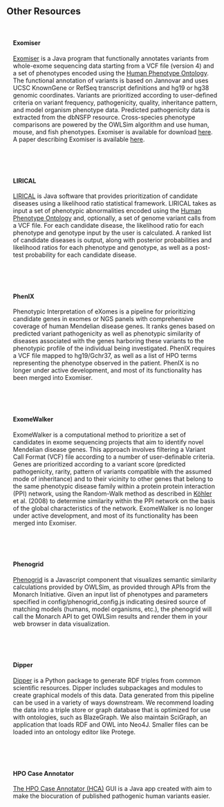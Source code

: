 <div class="container-fluid monarch-view other-tools px-5">

<h2 class="page-title">Other Resources</h2>
    <div class="card">
        <h4>Exomiser</h4>
        <p>
                <a target="_blank" href="https://exomiser.monarchinitiative.org">Exomiser</a>
                is a Java program that functionally annotates variants
                from whole-exome sequencing data starting from a VCF file (version 4) and a set 
                of phenotypes encoded using the <a target="_blank" href="https://hpo.jax.org/app/">Human Phenotype 
                Ontology</a>. The functional annotation of variants is based on Jannovar and uses UCSC
                KnownGene or RefSeq transcript definitions and hg19 or hg38 genomic coordinates. Variants 
                are prioritized according to user-defined criteria on variant frequency, pathogenicity, 
                quality, inheritance pattern, and model organism phenotype data. Predicted pathogenicity data is extracted
                from the dbNSFP resource. Cross-species phenotype comparisons are
                powered by the OWLSim algorithm and use human, mouse, 
                and fish phenotypes. Exomiser is available for download <a target="_blank" href="https://github.com/exomiser/Exomiser"> 
                here</a>. A paper describing 
                Exomiser is available <a target="_blank" href="http://genome.cshlp.org/content/24/2/340.long">here</a>.
        </p>
    </div>
    <div class="card">
            <h4>LIRICAL</h4>
            <p>
                <a target="_blank" href="https://lirical.readthedocs.io/en/latest/">LIRICAL</a>
                is Java software that provides prioritization of candidate diseases using a likelihood 
                ratio statistical framework. LIRICAL takes as input a set of phenotypic abnormalities
                encoded using the <a target="_blank" href="https://hpo.jax.org/app/">Human Phenotype Ontology</a> 
                and, optionally, a set of genome variant calls from a VCF file. For each candidate 
                disease, the likelihood ratio for each phenotype and genotype input by the user is
                calculated. A ranked list of candidate diseases is output, along with posterior
                probabilities and likelihood ratios for each phenotype and genotype, as well as a
                post-test probability for each candidate disease.
            </p>
    </div>
    <div class="card">
        <h4>PhenIX</h4>
        <p>
          Phenotypic Interpretation of eXomes
          is a pipeline for prioritizing candidate genes in exomes or NGS panels with
          comprehensive coverage of human Mendelian disease genes. It ranks genes
          based on predicted variant pathogenicity as well as phenotypic similarity
          of diseases associated with the genes harboring these variants to the
          phenotypic profile of the individual being investigated. PhenIX requires
          a VCF file mapped to hg19/Gchr37, as well as a list of HPO terms representing
          the phenotype observed in the patient. PhenIX is no longer under active development, and 
          most of its functionality has been merged into Exomiser.
        </p>
    </div>
    <div class="card">
            <h4>ExomeWalker</h4>
            <p>
              ExomeWalker is a computational method to prioritize a set of candidates
              in exome sequencing projects that aim to identify novel Mendelian
              disease genes. This approach involves filtering a Variant Call Format
              (VCF) file according to a number of user-definable criteria.<br>
              Genes are prioritized according to a variant score (predicted pathogenicity,
              rarity, pattern of variants compatible with the assumed mode of
              inheritance) and to their vicinity to other genes that belong to the
              same phenotypic disease family within a protein protein interaction
              (PPI) network, using the Random-Walk method as described in
              <a target="_blank" href="http://www.ncbi.nlm.nih.gov/pmc/articles/PMC2427257/">Köhler</a>
              et al. (2008) to determine similarity within the PPI network on the basis
              of the global characteristics of the network. ExomeWalker is no longer under
              active development, and most of its functionality has been merged into Exomiser.
            </p>
    </div>
    <div class="card">
            <h4>Phenogrid</h4>
            <p><a target="_blank" href="https://github.com/monarch-initiative/phenogrid">Phenogrid</a> is a Javascript component that
            visualizes semantic similarity calculations provided by OWLSim,
            as provided through APIs from the Monarch Initiative. Given an input list of phenotypes and parameters 
            specified in config/phenogrid_config.js indicating desired source of matching models (humans, model
            organisms, etc.), the phenogrid will call the Monarch API to get OWLSim results and render them in your web
            browser in data visualization.</p>
    </div>
    <div class="card">
            <h4>Dipper</h4>
            <p><a target="_blank" href="https://github.com/monarch-initiative/dipper">Dipper</a> is a Python package to generate RDF 
            triples from common scientific resources. Dipper includes subpackages and modules to create graphical models
            of this data. Data generated from this pipeline can be used in a variety of ways downstream. We recommend
            loading the data into a triple store or graph database that is optimized for use with ontologies, such as
            BlazeGraph. We also maintain SciGraph, an application that loads RDF and OWL into Neo4J. Smaller files can
            be loaded into an ontology editor like Protege.</p>
    </div>
    <div class="card">
            <h4>HPO Case Annotator</h4>
            <p>
            <a target="_blank" href="https://github.com/monarch-initiative/HpoCaseAnnotator">The HPO Case Annotator (HCA)</a> GUI is a
            Java app created with aim to make the biocuration of published pathogenic human variants easier.
            </p>
    </div></div>

<style lang="scss">
@import "~@/style/variables";

.other-tools .card { 
    padding: 15px;
    border: 5px solid $monarch-bg-color;
    margin-bottom: 15px;
}

</style>

